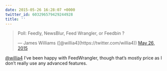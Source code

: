 ```yaml
---
date: 2015-05-26 16:28:07 +0000
twitter_id: 603296579429244928
title: ''
---
```


<blockquote class="twitter-tweet"><p lang="en" dir="ltr">Poll: Feedly, NewsBlur, Feed Wrangler, or Feedbin ?</p>&mdash; James Williams ([@willia4](https://twitter.com/willia4)) <a href="https://twitter.com/willia4/status/603294509464723456?ref_src=twsrc%5Etfw">May 26, 2015</a></blockquote>
<script async src="https://platform.twitter.com/widgets.js" charset="utf-8"></script>

[@willia4](https://twitter.com/willia4) I’ve been happy with FeedWrangler, though that’s mostly price as I don’t really use any advanced features.
